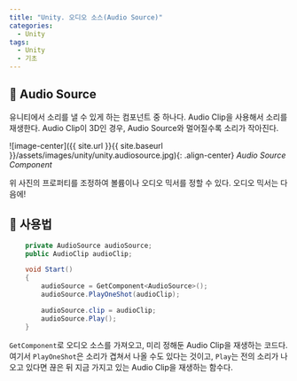 ```yaml
---
title: "Unity. 오디오 소스(Audio Source)"
categories:
  - Unity
tags:
  - Unity
  - 기초
---
```


## 🌟 Audio Source

유니티에서 소리를 낼 수 있게 하는 컴포넌트 중 하나다. Audio Clip을 사용해서 소리를 재생한다. Audio Clip이 3D인 경우, Audio Source와 멀어질수록 소리가 작아진다.

![image-center]({{ site.url }}{{ site.baseurl }}/assets/images/unity/unity.audiosource.jpg){: .align-center} _Audio Source Component_

위 사진의 프로퍼티를 조정하여 볼륨이나 오디오 믹서를 정할 수 있다. 오디오 믹서는 다음에!

## 🌟 사용법

```c#
    private AudioSource audioSource;
    public AudioClip audioClip;

    void Start()
    {
        audioSource = GetComponent<AudioSource>();
        audioSource.PlayOneShot(audioClip);

        audioSource.clip = audioClip;
        audioSource.Play();
    }
```

`GetComponent`로 오디오 소스를 가져오고, 미리 정해둔 Audio Clip을 재생하는 코드다. 여기서 `PlayOneShot`은 소리가 겹쳐서 나올 수도 있다는 것이고, `Play`는 전의 소리가 나오고 있다면 끊은 뒤 지금 가지고 있는 Audio Clip을 재생하는 함수다.